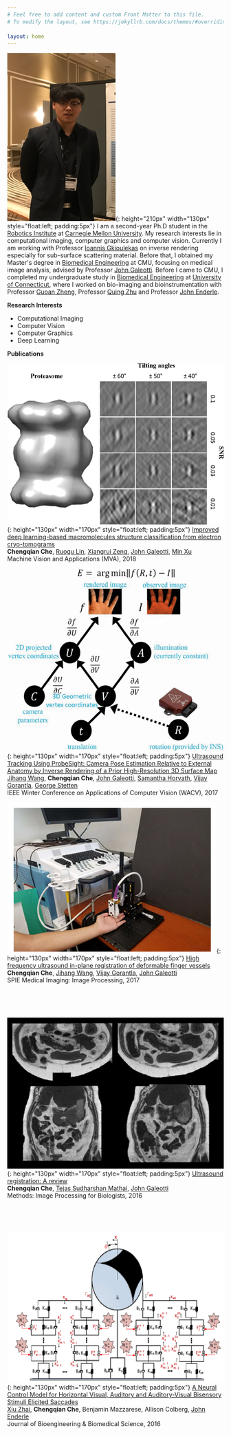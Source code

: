 ```yaml
---
# Feel free to add content and custom Front Matter to this file.
# To modify the layout, see https://jekyllrb.com/docs/themes/#overriding-theme-defaults

layout: home
---
```


![myself](/assets/images/me.png ){: height="210px" width="130px" style="float:left; padding:5px"}
I am a second-year Ph.D student in the [Robotics Institute](https://www.ri.cmu.edu/) at [Carnegie Mellon University](https://www.cmu.edu/). My research interests lie in computational imaging, computer graphics and computer vision. Currently I am working with Professor [Ioannis Gkioulekas](http://www.cs.cmu.edu/~igkioule/) on inverse rendering especially for sub-surface scattering material. Before that, I obtained my Master's degree in [Biomedical Engineering](https://www.cmu.edu/bme/) at CMU, focusing on medical image analysis, advised by Professor [John Galeotti](https://www.ri.cmu.edu/ri-faculty/john-galeotti/). Before I came to CMU, I completed my undergraduate study in [Biomedical Engineering](http://www.bme.uconn.edu/) at [University of Connecticut](https://uconn.edu/), where I worked on bio-imaging and bioinstrumentation with Professor [Guoan Zheng](https://sites.google.com/site/gazheng/people), Professor [Quing Zhu](https://engineering.wustl.edu/Profiles/Pages/Quing-Zhu.aspx) and Professor [John Enderle](https://scholar.google.com/citations?user=H73vy_sAAAAJ&hl=en). 



**Research Interests**
* Computational Imaging
* Computer Vision
* Computer Graphics
* Deep Learning




**Publications**

![MVA](/assets/images/MVA.png ){: height="130px" width="170px" style="float:left; padding:5px"} [Improved deep learning-based macromolecules structure classification from electron cryo-tomograms](https://link.springer.com/article/10.1007/s00138-018-0949-4) <br/>
**Chengqian Che**, [Ruogu Lin](https://www.linkedin.com/in/ruogu-lin-b6b9119a/?locale=en_US), [Xiangrui Zeng](https://www.linkedin.com/in/xiangrui-zeng-9bb8b7101/), [John Galeotti](https://www.ri.cmu.edu/ri-faculty/john-galeotti/), [Min Xu](https://sites.google.com/view/xulab/about-min-xu?authuser=0) <br/>
Machine Vision and Applications (MVA), 2018
 <br/>



![wacv](/assets/images/wacv.gif ){: height="130px" width="170px" style="float:left; padding:5px"} [Ultrasound Tracking Using ProbeSight: Camera Pose Estimation Relative to External Anatomy by Inverse Rendering of a Prior High-Resolution 3D Surface Map](https://ieeexplore.ieee.org/document/7926680) <br/>
[Jihang Wang](https://www.linkedin.com/in/jihang-wang-85965839/), **Chengqian Che**, [John Galeotti](https://www.ri.cmu.edu/ri-faculty/john-galeotti/), [Samantha Horvath](http://www.cs.cmu.edu/~./shorvath/index.html), [Vijay Gorantla](https://www.upmc.com/media/experts/vijay-gorantla), [George Stetten](https://stetten.com/) <br/>
IEEE Winter Conference on Applications of Computer Vision (WACV), 2017
 <br/>
 <!--*This paper addresses the problem of freehand ultrasound probe tracking without requiring an external tracking device, by mounting a video camera on the probe to identify location relative to the patient's external anatomy.*-->


![spie](/assets/images/spie.jpg ){: height="130px" width="170px" style="float:left; padding:5px"} [High frequency ultrasound in-plane registration of deformable finger vessels](https://www.spiedigitallibrary.org/conference-proceedings-of-spie/10133/101332L/High-frequency-ultrasound-in-plane-registration-of-deformable-finger-vessels/10.1117/12.2254708.full?SSO=1) <br/>
**Chengqian Che**, [Jihang Wang](https://www.linkedin.com/in/jihang-wang-85965839/), [Vijay Gorantla](https://www.upmc.com/media/experts/vijay-gorantla), [John Galeotti](https://www.ri.cmu.edu/ri-faculty/john-galeotti/) <br/>
SPIE Medical Imaging: Image Processing, 2017
 <br/>
 <!--*We studies a variety of similarity measurements with different pre-processing techniques to find which registration similarity metrics were best suited for HFUS vessel tracking.*-->
 <br/>
 <br/>
 <br/>



![ultrasound](/assets/images/ultrasound.jpg ){: height="130px" width="170px" style="float:left; padding:5px"} [Ultrasound registration: A review](https://www.sciencedirect.com/science/article/pii/S1046202316304789?via%3Dihub) <br/>
**Chengqian Che**, [Tejas Sudharshan Mathai](https://www.ri.cmu.edu/ri-people/tejas-sudharshan-mathai/), [John Galeotti](https://www.ri.cmu.edu/ri-faculty/john-galeotti/) <br/>
Methods: Image Processing for Biologists, 2016
 <br/>
 <!--*This paper introduces the topic and unique aspects of ultrasound-to-ultrasound image registration, providing a broad introduction and summary of the literature and the field.*-->
 <br/>
 <br/>
 <br/>

![jbme](/assets/images/jbme_crop.png ){: height="130px" width="170px" style="float:left; padding:5px"} [A Neural Control Model for Horizontal Visual, Auditory and Auditory-Visual Bisensory Stimuli Elicited Saccades](https://www.omicsonline.org/open-access/a-neural-control-model-for-horizontal-visual-auditory-and-auditoryvisual-bisensory-stimuli-elicited-saccades-2155-9538-1000S3:004.php?aid=68348) <br/>
[Xiu Zhai](https://www.linkedin.com/in/xiu-zhai-40a43417a/), **Chengqian Che**, Benjamin Mazzarese, Allison Colberg, [John Enderle](https://scholar.google.com/citations?user=H73vy_sAAAAJ&hl=en) <br/>
Journal of Bioengineering & Biomedical Science, 2016


